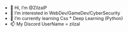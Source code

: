 - 👋 Hi, I’m @ZilzalP
- 👀 I’m interested in WebDev/GameDev/CyberSecurity
- 🌱 I’m currently learning Css * Deep Learning (Python)
- 📫 My Discord UserName = zilzal



